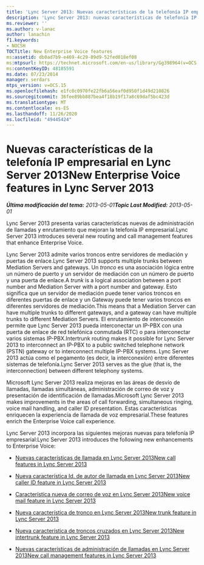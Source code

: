 ```yaml
---
title: 'Lync Server 2013: Nuevas características de la telefonía IP empresarial'
description: 'Lync Server 2013: nuevas características de telefonía IP empresarial.'
ms.reviewer: ''
ms.author: v-lanac
author: lanachin
f1.keywords:
- NOCSH
TOCTitle: New Enterprise Voice features
ms:assetid: db0ad7b9-e469-4c29-89d9-52fed018ef08
ms:mtpsurl: https://technet.microsoft.com/en-us/library/Gg398964(v=OCS.15)
ms:contentKeyID: 48185591
ms.date: 07/23/2014
manager: serdars
mtps_version: v=OCS.15
ms.openlocfilehash: e1fc0c0970fe22fb6a56eaf0d950f1d49d210826
ms.sourcegitcommit: 36fee89bb887bea4f18b19f17a8c69daf5bc423d
ms.translationtype: MT
ms.contentlocale: es-ES
ms.lasthandoff: 11/26/2020
ms.locfileid: "49445424"
---
```

# <a name="new-enterprise-voice-features-in-lync-server-2013"></a><span data-ttu-id="b5958-103">Nuevas características de la telefonía IP empresarial en Lync Server 2013</span><span class="sxs-lookup"><span data-stu-id="b5958-103">New Enterprise Voice features in Lync Server 2013</span></span>

<div data-xmlns="http://www.w3.org/1999/xhtml">

<div class="topic" data-xmlns="http://www.w3.org/1999/xhtml" data-msxsl="urn:schemas-microsoft-com:xslt" data-cs="https://msdn.microsoft.com/">

<div data-asp="https://msdn2.microsoft.com/asp">



</div>

<div id="mainSection">

<div id="mainBody"><span data-ttu-id="b5958-104">

<span> </span></span><span class="sxs-lookup"><span data-stu-id="b5958-104">

<span> </span></span></span>

<span data-ttu-id="b5958-105">_**Última modificación del tema:** 2013-05-01_</span><span class="sxs-lookup"><span data-stu-id="b5958-105">_**Topic Last Modified:** 2013-05-01_</span></span>

<span data-ttu-id="b5958-106">Lync Server 2013 presenta varias características nuevas de administración de llamadas y enrutamiento que mejoran la telefonía IP empresarial.</span><span class="sxs-lookup"><span data-stu-id="b5958-106">Lync Server 2013 introduces several new routing and call management features that enhance Enterprise Voice.</span></span>

<span data-ttu-id="b5958-107">Lync Server 2013 admite varios troncos entre servidores de mediación y puertas de enlace.</span><span class="sxs-lookup"><span data-stu-id="b5958-107">Lync Server 2013 supports multiple trunks between Mediation Servers and gateways.</span></span> <span data-ttu-id="b5958-108">Un *tronco* es una asociación lógica entre un número de puerto y un servidor de mediación con un número de puerto y una puerta de enlace.</span><span class="sxs-lookup"><span data-stu-id="b5958-108">A *trunk* is a logical association between a port number and Mediation Server with a port number and gateway.</span></span> <span data-ttu-id="b5958-109">Esto significa que un servidor de mediación puede tener varios troncos en diferentes puertas de enlace y un Gateway puede tener varios troncos en diferentes servidores de mediación.</span><span class="sxs-lookup"><span data-stu-id="b5958-109">This means that a Mediation Server can have multiple trunks to different gateways, and a gateway can have multiple trunks to different Mediation Servers.</span></span> <span data-ttu-id="b5958-110">El enrutamiento de interconexión permite que Lync Server 2013 pueda interconectar un IP-PBX con una puerta de enlace de red telefónica conmutada (RTC) o para interconectar varios sistemas IP-PBX.</span><span class="sxs-lookup"><span data-stu-id="b5958-110">Intertrunk routing makes it possible for Lync Server 2013 to interconnect an IP-PBX to a public switched telephone network (PSTN) gateway or to interconnect multiple IP-PBX systems.</span></span> <span data-ttu-id="b5958-111">Lync Server 2013 actúa como el pegamento (es decir, la interconexión) entre diferentes sistemas de telefonía.</span><span class="sxs-lookup"><span data-stu-id="b5958-111">Lync Server 2013 serves as the glue (that is, the interconnection) between different telephony systems.</span></span>

<span data-ttu-id="b5958-112">Microsoft Lync Server 2013 realiza mejoras en las áreas de desvío de llamadas, llamadas simultáneas, administración de correo de voz y presentación de identificación de llamadas.</span><span class="sxs-lookup"><span data-stu-id="b5958-112">Microsoft Lync Server 2013 makes improvements in the areas of call forwarding, simultaneous ringing, voice mail handling, and caller ID presentation.</span></span> <span data-ttu-id="b5958-113">Estas características enriquecen la experiencia de llamada de voz empresarial.</span><span class="sxs-lookup"><span data-stu-id="b5958-113">These features enrich the Enterprise Voice call experience.</span></span>

<span data-ttu-id="b5958-114">Lync Server 2013 incorpora las siguientes mejoras nuevas para telefonía IP empresarial:</span><span class="sxs-lookup"><span data-stu-id="b5958-114">Lync Server 2013 introduces the following new enhancements to Enterprise Voice:</span></span>

  - [<span data-ttu-id="b5958-115">Nuevas características de llamada en Lync Server 2013</span><span class="sxs-lookup"><span data-stu-id="b5958-115">New call features in Lync Server 2013</span></span>](lync-server-2013-new-call-features.md)

  - [<span data-ttu-id="b5958-116">Nueva característica Id. de autor de llamada en Lync Server 2013</span><span class="sxs-lookup"><span data-stu-id="b5958-116">New caller ID feature in Lync Server 2013</span></span>](lync-server-2013-new-caller-id-feature.md)

  - [<span data-ttu-id="b5958-117">Característica nueva de correo de voz en Lync Server 2013</span><span class="sxs-lookup"><span data-stu-id="b5958-117">New voice mail feature in Lync Server 2013</span></span>](lync-server-2013-new-voice-mail-feature.md)

  - [<span data-ttu-id="b5958-118">Nueva característica de tronco en Lync Server 2013</span><span class="sxs-lookup"><span data-stu-id="b5958-118">New trunk feature in Lync Server 2013</span></span>](lync-server-2013-new-trunk-feature.md)

  - [<span data-ttu-id="b5958-119">Nueva característica de troncos cruzados en Lync Server 2013</span><span class="sxs-lookup"><span data-stu-id="b5958-119">New intertrunk feature in Lync Server 2013</span></span>](lync-server-2013-new-intertrunk-feature.md)

  - [<span data-ttu-id="b5958-120">Nuevas características de administración de llamadas en Lync Server 2013</span><span class="sxs-lookup"><span data-stu-id="b5958-120">New call management features in Lync Server 2013</span></span>](lync-server-2013-new-call-management-features.md)

<span data-ttu-id="b5958-121"></div>

<span> </span>

</div>

</div>

</span><span class="sxs-lookup"><span data-stu-id="b5958-121"></div>

<span> </span>

</div>

</div>

</span></span></div>

